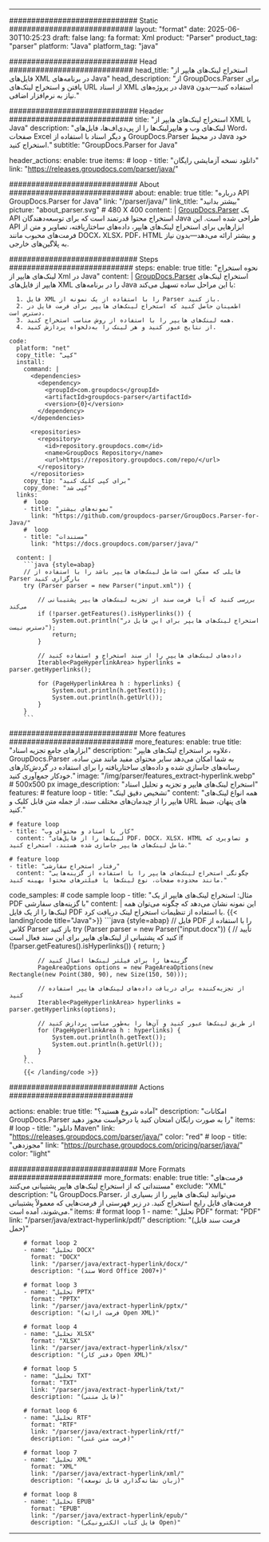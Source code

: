 


---
############################# Static ############################
layout: "format"
date:  2025-06-30T10:25:23
draft: false
lang: fa
format: Xml
product: "Parser"
product_tag: "parser"
platform: "Java"
platform_tag: "java"

############################# Head ############################
head_title: "استخراج لینک‌های هایپر از فایل‌های XML در برنامه‌های Java"
head_description: "از GroupDocs.Parser برای یافتن و استخراج لینک‌های URL از اسناد XML در پروژه‌های Java استفاده کنید—بدون نیاز به نرم‌افزار اضافی."

############################# Header ############################
title: "استخراج لینک‌های هایپر از XML با Java" 
description: "لینک‌های وب و هایپرلینک‌ها را از پی‌دی‌اف‌ها، فایل‌های Word، صفحات Excel و دیگر اسناد با استفاده از GroupDocs.Parser در محیط Java خود استخراج کنید."
subtitle: "GroupDocs.Parser for Java" 

header_actions:
  enable: true
  items:
    #  loop
    - title: "دانلود نسخه آزمایشی رایگان"
      link: "https://releases.groupdocs.com/parser/java/"
      
############################# About ############################
about:
    enable: true
    title: "درباره API GroupDocs.Parser for Java"
    link: "/parser/java/"
    link_title: "بیشتر بدانید"
    picture: "about_parser.svg" # 480 X 400
    content: |
       [GroupDocs.Parser](/parser/java/) یک API استخراج محتوا قدرتمند است که برای توسعه‌دهندگان Java طراحی شده است. این API ابزارهایی برای استخراج لینک‌های هایپر، داده‌های ساختاریافته، تصاویر و متن از فرمت‌های محبوب مانند DOCX، XLSX، PDF، HTML و بیشتر ارائه می‌دهد—بدون نیاز به پلاگین‌های خارجی.

############################# Steps ############################
steps:
    enable: true
    title: "نحوه استخراج لینک‌های هایپر از Xml در Java"
    content: |
      [GroupDocs.Parser](/parser/java/) استخراج لینک‌های هایپر از فایل‌های XML را در برنامه‌های Java با این مراحل ساده تسهیل می‌کند:
      
      1. فایل XML را با استفاده از یک نمونه از Parser باز کنید.
      2. اطمینان حاصل کنید که استخراج لینک‌های هایپر برای فرمت فایل در دسترس است.
      3. همه لینک‌های هایپر را با استفاده از روش مناسب استخراج کنید.
      4. از نتایج عبور کنید و هر لینک را به‌دلخواه پردازش کنید.
   
    code:
      platform: "net"
      copy_title: "کپی"
      install:
        command: |
          <dependencies>
            <dependency>
              <groupId>com.groupdocs</groupId>
              <artifactId>groupdocs-parser</artifactId>
              <version>{0}</version>
            </dependency>
          </dependencies>

          <repositories>
            <repository>
              <id>repository.groupdocs.com</id>
              <name>GroupDocs Repository</name>
              <url>https://repository.groupdocs.com/repo/</url>
            </repository>
          </repositories>
        copy_tip: "برای کپی کلیک کنید"
        copy_done: "کپی شد"
      links:
        #  loop
        - title: "نمونه‌های بیشتر"
          link: "https://github.com/groupdocs-parser/GroupDocs.Parser-for-Java/"
        #  loop
        - title: "مستندات"
          link: "https://docs.groupdocs.com/parser/java/"
          
      content: |
        ```java {style=abap}
        // فایلی که ممکن است شامل لینک‌های هایپر باشد را با استفاده از Parser بارگزاری کنید
        try (Parser parser = new Parser("input.xml")) {

            // بررسی کنید که آیا فرمت سند از تجزیه لینک‌های هایپر پشتیبانی می‌کند
            if (!parser.getFeatures().isHyperlinks()) {
                System.out.println("استخراج لینک‌های هایپر برای این فایل در دسترس نیست");
                return;
            }

            // داده‌های لینک‌های هایپر را از سند استخراج و استفاده کنید
            Iterable<PageHyperlinkArea> hyperlinks = parser.getHyperlinks();

            for (PageHyperlinkArea h : hyperlinks) {
                System.out.println(h.getText());
                System.out.println(h.getUrl());
            }
        }
        ```            

############################# More features ############################
more_features:
  enable: true
  title: "ابزارهای جامع تجزیه اسناد"
  description: "علاوه بر استخراج لینک‌های هایپر، GroupDocs.Parser به شما امکان می‌دهد سایر محتوای مفید مانند متن ساده، رسانه‌های جاسازی شده و داده‌های ساختاریافته را برای استفاده در گردش‌کارهای خودکار جمع‌آوری کنید."
  image: "/img/parser/features_extract-hyperlink.webp" # 500x500 px
  image_description: "استخراج لینک‌های هایپر و تجزیه و تحلیل اسناد"
  features:
    # feature loop
    - title: "تشخیص دقیق لینک"
      content: "همه انواع لینک‌های هایپر را از چیدمان‌های مختلف سند، از جمله متن قابل کلیک و URL های پنهان، ضبط کنید."

    # feature loop
    - title: "کار با اسناد و محتوای وب"
      content: "لینک‌ها را از فایل‌های PDF، DOCX، XLSX، HTML و تصاویری که شامل لینک‌های هایپر جاسازی شده هستند، استخراج کنید."

    # feature loop
    - title: "رفتار استخراج سفارشی"
      content: "چگونگی استخراج لینک‌های هایپر را با استفاده از گزینه‌هایی مانند محدوده صفحات، نوع لینک‌ها یا فیلترهای محتوا بهینه کنید."
      
  code_samples:
    # code sample loop
    - title: "مثال: استخراج لینک‌های هایپر از یک PDF با گزینه‌های سفارشی"
      content: |
        این نمونه نشان می‌دهد که چگونه می‌توان همه لینک‌ها را از یک فایل PDF با استفاده از تنظیمات استخراج لینک دریافت کرد.
        {{< landing/code title="Java">}}
        ```java {style=abap}
        //  فایل PDF را با استفاده از کلاس Parser باز کنید
        try (Parser parser = new Parser("input.docx"))
        {
            // تأیید کنید که پشتیبانی از لینک‌های هایپر برای این سند فعال است
            if (!parser.getFeatures().isHyperlinks()) {
                return;
            }

            // گزینه‌ها را برای فیلتر لینک‌ها اعمال کنید
            PageAreaOptions options = new PageAreaOptions(new Rectangle(new Point(380, 90), new Size(150, 50)));

            // از تجزیه‌کننده برای دریافت داده‌های لینک‌های هایپر استفاده کنید
            Iterable<PageHyperlinkArea> hyperlinks = parser.getHyperlinks(options);

            // از طریق لینک‌ها عبور کنید و آن‌ها را به‌طور مناسب پردازش کنید
            for (PageHyperlinkArea h : hyperlinks) {
                System.out.println(h.getText());
                System.out.println(h.getUrl());
            }
        }
        ```
        {{< /landing/code >}}


############################# Actions ############################

actions:
  enable: true
  title: "آماده شروع هستید؟"
  description: "امکانات GroupDocs.Parser را به صورت رایگان امتحان کنید یا درخواست مجوز دهید"
  items:
    #  loop
    - title: "دانلود Maven"
      link: "https://releases.groupdocs.com/parser/java/"
      color: "red"
        #  loop
    - title: "مجوزدهی"
      link: "https://purchase.groupdocs.com/pricing/parser/java/"
      color: "light"


############################# More Formats #####################
more_formats:
    enable: true
    title: "فرمت‌های مستنداتی که از استخراج لینک‌های هایپر پشتیبانی می‌کنند"
    exclude: "XML"
    description: "با GroupDocs.Parser، می‌توانید لینک‌های هایپر را از بسیاری از فرمت‌های فایل رایج استخراج کنید. در زیر فهرستی از فرمت‌هایی که معمولاً پشتیبانی می‌شوند، آمده است."
    items: 
        # format loop 1
        - name: "تحلیل PDF"
          format: "PDF"
          link: "/parser/java/extract-hyperlink/pdf/"
          description: "(فرمت سند قابل حمل)"
          
        # format loop 2
        - name: "تحلیل DOCX"
          format: "DOCX"
          link: "/parser/java/extract-hyperlink/docx/"
          description: "(سند Word Office 2007+)"
          
        # format loop 3
        - name: "تحلیل PPTX"
          format: "PPTX"
          link: "/parser/java/extract-hyperlink/pptx/"
          description: "(فرمت ارائه Open XML)"
          
        # format loop 4
        - name: "تحلیل XLSX"
          format: "XLSX"
          link: "/parser/java/extract-hyperlink/xlsx/"
          description: "(دفتر کار Open XML)"
          
        # format loop 5
        - name: "تحلیل TXT"
          format: "TXT"
          link: "/parser/java/extract-hyperlink/txt/"
          description: "(فایل متنی)"
          
        # format loop 6
        - name: "تحلیل RTF"
          format: "RTF"
          link: "/parser/java/extract-hyperlink/rtf/"
          description: "(فرمت متن غنی)"
          
        # format loop 7
        - name: "تحلیل XML"
          format: "XML"
          link: "/parser/java/extract-hyperlink/xml/"
          description: "(زبان نشانه‌گذاری قابل توسعه)"
          
        # format loop 8
        - name: "تحلیل EPUB"
          format: "EPUB"
          link: "/parser/java/extract-hyperlink/epub/"
          description: "(فایل کتاب الکترونیکی Open)"
         
          

---